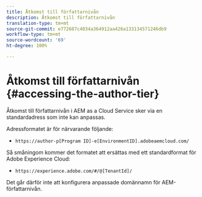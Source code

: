 ```yaml
---
title: Åtkomst till författarnivån
description: Åtkomst till författarnivån
translation-type: tm+mt
source-git-commit: e772687c4034a364912aa426a133134571246db9
workflow-type: tm+mt
source-wordcount: '69'
ht-degree: 100%

---
```



# Åtkomst till författarnivån {#accessing-the-author-tier}

Åtkomst till författarnivån i AEM as a Cloud Service sker via en standardadress som inte kan anpassas.

Adressformatet är för närvarande följande:

* `https://author-p[Program ID]-e[EnvironmentID].adobeaemcloud.com/`

Så småningom kommer det formatet att ersättas med ett standardformat för Adobe Experience Cloud:

* `https://experience.adobe.com/#/@[TenantId]/`

Det går därför inte att konfigurera anpassade domännamn för AEM-författarnivån.
